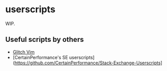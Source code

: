 # userscripts

WIP.

## Useful scripts by others

- [Glitch Vim](https://glitch-userscripts.glitch.me/glitch-vim.user.js)
- [CertainPerformance's SE userscripts](https://github.com/CertainPerformance/Stack-Exchange-Userscripts]

